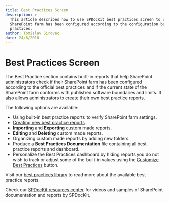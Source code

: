 ```yaml
---
title: Best Practices Screen
description: >-
  This article describes how to use SPDocKit best practices screen to check if
  SharePoint farm has been configured according to the configuration best
  practices.
author: Tomislav Sirovec
date: 24/6/2018
---
```


# Best Practices Screen

The Best Practice section contains built-in reports that help SharePoint administrators check if their SharePoint farm has been configured according to the official best practices and if the current state of the SharePoint farm conforms with published software boundaries and limits. It also allows administrators to create their own best practice reports.

The following options are available:

* Using built-in best practice reports to verify SharePoint farm settings.
* [Creating new best practice reports](../how-to/best-practices/create-custom-best-practices-reports.md).
* **Importing** and **Exporting** custom made reports.
* **Editing** and **Deleting** custom made reports.
* Organizing custom made reports by adding new folders.
* Produce a **Best Practices Documentation** file containing all best practice reports and dashboard.
* Personalize the Best Practices dashboard by hiding reports you do not wish to track or adjust some of the built-in values using the [Customize Best Practices](../how-to/best-practices/personalize-best-practices-reports.md) button.

Visit our [best practices library](https://docs.syskit.com/bp/) to read more about the available best practice reports.

Check our [SPDocKit resources center](https://www.syskit.com/products/spdockit/resources/) for videos and samples of SharePoint documentation and reports by SPDocKit.

